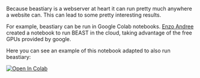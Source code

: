 Because beastiary is a webserver at heart it can run pretty much anywhere a website can. This can lead to some pretty interesting results. 

For example, beastiary can be run in Google Colab notebooks. [Enzo Andree](https://github.com/EnzoAndree/ColabBEAST) created a notebook to run BEAST in the cloud, taking advantage of the free GPUs provided by google.

Here you can see an example of this notebook adapted to also run beastiary: 

[![Open In Colab](https://colab.research.google.com/assets/colab-badge.svg)](https://colab.research.google.com/drive/1XfKBhTLIenFUB1_uoDwKBnJey6gHna4e?usp=sharing)